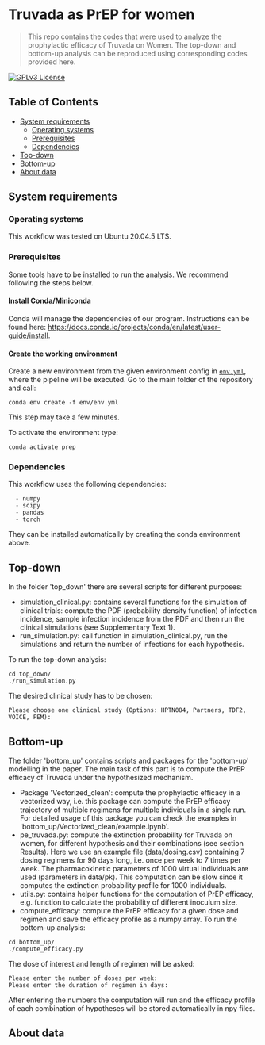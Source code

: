 # Truvada as PrEP for women
>This repo contains the codes that were used to analyze the prophylactic efficacy of  Truvada on Women. 
> The top-down and bottom-up analysis can be reproduced using corresponding codes provided here.  

[![GPLv3 License](https://img.shields.io/badge/License-GPL%20v3-yellow.svg)](https://opensource.org/licenses/)

## Table of Contents
-   [System requirements](#system-requirements)
      -   [Operating systems](#operating-systems)
      -   [Prerequisites](#prerequisites)
      -   [Dependencies](#dependencies)
- [Top-down](#Top-down)
- [Bottom-up](#Bottom-up)
- [About data](#About-data)

## System requirements

### Operating systems
This workflow was tested on Ubuntu 20.04.5 LTS.

### Prerequisites
Some tools have to be installed to run the analysis. We recommend following the steps below.

#### Install Conda/Miniconda

Conda will manage the dependencies of our program. Instructions can be found here: https://docs.conda.io/projects/conda/en/latest/user-guide/install.


#### Create the working environment

Create a new environment from the given environment config in [`env.yml`](./env/env.yml), where the pipeline will be executed.
Go to the main folder of the repository and call:

```
conda env create -f env/env.yml
```

This step may take a few minutes.

To activate the environment type:

```
conda activate prep
```

### Dependencies

This workflow uses the following dependencies:

```
  - numpy
  - scipy
  - pandas
  - torch
```
They can be installed automatically by creating the conda environment above. 

## Top-down
In the folder 'top_down' there are several scripts for different purposes:
* simulation_clinical.py: contains several functions for the simulation of clinical trials: 
compute the PDF (probability density function) of infection incidence, sample infection 
incidence from the PDF and then run the clinical simulations (see Supplementary Text 1). 
* run_simulation.py: call function in simulation_clinical.py, run the simulations and return 
the number of infections for each hypothesis. 

To run the top-down analysis:
```
cd top_down/
./run_simulation.py
```
The desired clinical study has to be chosen: 
```commandline
Please choose one clinical study (Options: HPTN084, Partners, TDF2, VOICE, FEM): 
```

## Bottom-up
The folder 'bottom_up' contains scripts and packages for the 'bottom-up' modelling 
in the paper. The main task of this part is to compute the PrEP efficacy of Truvada under 
the hypothesized mechanism. 
* Package 'Vectorized_clean': compute the prophylactic efficacy 
in a vectorized way, i.e. this package can compute the PrEP efficacy trajectory of multiple 
regimens for multiple individuals in a single run. For detailed usage of this package you can 
check the examples in 'bottom_up/Vectorized_clean/example.ipynb'. 
* pe_truvada.py: compute the extinction probability for Truvada on women, for different hypothesis
and their combinations (see section Results). Here we use an example file (data/dosing.csv) containing 
7 dosing regimens for 90 days long, i.e. once per week to 7 times per week. The pharmacokinetic parameters 
of 1000 virtual individuals are used (parameters in data/pk). This computation can be slow since it computes the extinction probability profile for 1000 individuals. 
* utils.py: contains helper functions for the computation of PrEP efficacy, e.g. function to calculate 
the probability of different inoculum size.
* compute_efficacy: compute the PrEP efficacy for a given dose and regimen and save the efficacy profile 
as a numpy array. 
To run the bottom-up  analysis:
```
cd bottom_up/
./compute_efficacy.py
```
The dose of interest and length of regimen will be asked:
```
Please enter the number of doses per week: 
Please enter the duration of regimen in days: 
```
After entering the numbers the computation will run and the efficacy profile of each combination of hypotheses 
will be stored automatically in npy files.  

## About data

